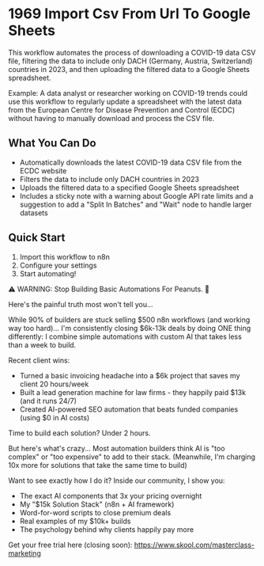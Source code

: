 # 1969 Import Csv From Url To Google Sheets

This workflow automates the process of downloading a COVID-19 data CSV file, filtering the data to include only DACH (Germany, Austria, Switzerland) countries in 2023, and then uploading the filtered data to a Google Sheets spreadsheet.

Example: A data analyst or researcher working on COVID-19 trends could use this workflow to regularly update a spreadsheet with the latest data from the European Centre for Disease Prevention and Control (ECDC) without having to manually download and process the CSV file.

## What You Can Do
- Automatically downloads the latest COVID-19 data CSV file from the ECDC website
- Filters the data to include only DACH countries in 2023
- Uploads the filtered data to a specified Google Sheets spreadsheet
- Includes a sticky note with a warning about Google API rate limits and a suggestion to add a "Split In Batches" and "Wait" node to handle larger datasets

## Quick Start
1. Import this workflow to n8n
2. Configure your settings
3. Start automating!

⚠️ WARNING: Stop Building Basic Automations For Peanuts. 🚫

Here's the painful truth most won't tell you...

While 90% of builders are stuck selling $500 n8n workflows (and working way too hard)...
I'm consistently closing $6k-13k deals by doing ONE thing differently:
I combine simple automations with custom AI that takes less than a week to build.

Recent client wins:
* Turned a basic invoicing headache into a $6k project that saves my client 20 hours/week
* Built a lead generation machine for law firms - they happily paid $13k (and it runs 24/7)
* Created AI-powered SEO automation that beats funded companies (using $0 in AI costs)

Time to build each solution? Under 2 hours.

But here's what's crazy...
Most automation builders think AI is "too complex" or "too expensive" to add to their stack.
(Meanwhile, I'm charging 10x more for solutions that take the same time to build)

Want to see exactly how I do it?
Inside our community, I show you:
* The exact AI components that 3x your pricing overnight
* My "$15k Solution Stack" (n8n + AI framework)
* Word-for-word scripts to close premium deals
* Real examples of my $10k+ builds
* The psychology behind why clients happily pay more

Get your free trial here (closing soon): https://www.skool.com/masterclass-marketing
